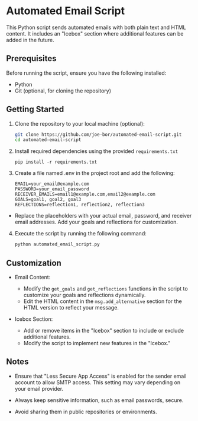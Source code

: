 # Automated Email Script

This Python script sends automated emails with both plain text and HTML content. It includes an "Icebox" section where additional features can be added in the future.

## Prerequisites

Before running the script, ensure you have the following installed:

- Python
- Git (optional, for cloning the repository)

## Getting Started

1. Clone the repository to your local machine (optional):

   ```bash
   git clone https://github.com/joe-bor/automated-email-script.git
   cd automated-email-script
   ```

2. Install required dependencies using the provided `requirements.txt`

   ```
   pip install -r requirements.txt
   ```

3. Create a file named .env in the project root and add the following:

   ```
   EMAIL=your_email@example.com
   PASSWORD=your_email_password
   RECEIVER_EMAILS=email1@example.com,email2@example.com
   GOALS=goal1, goal2, goal3
   REFLECTIONS=reflection1, reflection2, reflection3
   ```

- Replace the placeholders with your actual email, password, and receiver email addresses. Add your goals and reflections for customization.

4. Execute the script by running the following command:

   ```bash
   python automated_email_script.py
   ```

## Customization

- Email Content:

  - Modify the `get_goals` and `get_reflections` functions in the script to customize your goals and reflections dynamically.
  - Edit the HTML content in the `msg.add_alternative` section for the HTML version to reflect your message.

- Icebox Section:

  - Add or remove items in the "Icebox" section to include or exclude additional features.
  - Modify the script to implement new features in the "Icebox."

## Notes

- Ensure that "Less Secure App Access" is enabled for the sender email account to allow SMTP access. This setting may vary depending on your email provider.

- Always keep sensitive information, such as email passwords, secure.

- Avoid sharing them in public repositories or environments.
